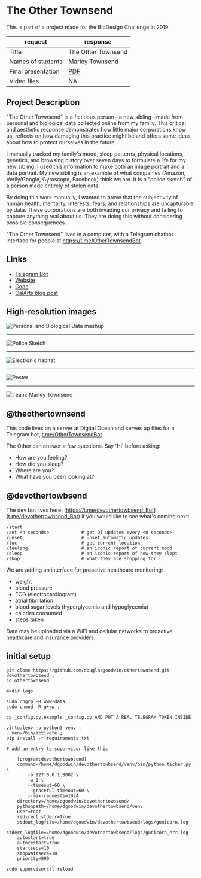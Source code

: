 # The Other Townsend

This is part of a project made for the BioDesign Challenge in 2019. 

| request | response |
|-------  |-------- |
| Title | The Other Townsend |
| Names of students | Marley Townsend |
| Final presentation | [PDF](https://www.dropbox.com/s/cb74f7us4s6a0g7/MarleyTownsend_CalArts_BDC2019_final.pdf?dl=0) |
| Video files | NA |


## Project Description

"The Other Townsend" is a fictitious person--a new sibling--made from personal and biological data collected online from my family. This critical and aesthetic response demonstrates how little major corporations know us, reflects on how damaging this practice might be and offers some ideas about how to protect ourselves in the future.

I manually tracked my family's mood, sleep patterns, physical locations, genetics, and browsing history over seven days to formulate a life for my new sibling. I used this information to make both an image portrait and a data portrait. My new sibling is an example of what companies (Amazon, Verily/Google, Gyroscope, Facebook) think we are. It is a "police sketch" of a person made entirely of stolen data. 

By doing this work manually, I wanted to prove that the subjectivity of human health, mentality, interests, fears, and relationships are uncapturable by data. These corporations are both invading our privacy and failing to capture anything real about us. They are doing this without considering possible consequences.

"The Other Townsend" lives in a computer, with a Telegram chatbot interface for people at https://t.me/OtherTownsendBot.


## Links
- [Telegram Bot](https://t.me/OtherTownsendBot)
- [Website](https://theothertownsend.com)
- [Code](https://github.com/calarts/othertownsend)
- [CalArts blog post](http://blog.calarts.edu/2019/06/05/calartian-competes-in-2019-biodesign-challenge-summit/)



## High-resolution images


![Personal and Biological Data mashup](media/Other_Townsend_mashup.png)

---

![Police Sketch](media/Other_Townsend_policesketch.png)

---

![Electronic habitat](media/Other_Townsend_habitat.jpg)

---

![Poster](media/BDCPoster.png)

---

![Team: Marley Townsend](media/photomarleytownsend.png)





## @theothertownsend
This code lives on a server at Digital Ocean and serves up files for a Telegram bot, [t.me/OtherTownsendBot](https://t.me/OtherTownsendBot)

The Other can answer a few questions. Say 'Hi' before asking:

 - How are you feeling?
 - How did you sleep?
 - Where are you?
 - What have you been looking at?


## @devothertowbsend
The dev bot lives here: [https://t.me/devothertowbsend_Bot](t.me/devothertowbsend_Bot) if you would like to see what's coming next:

```
/start
/set <n seconds>			# get OT updates every <n seconds>
/unset						# unset automatic updates
/loc						# get current location
/feeling					# an iconic report of current mood
/sleep						# an iconic report of how they slept
/shop						# what they are shopping for
```

We are adding an interface for proactive healthcare monitoring:

 - weight
 - blood pressure
 - ECG (electrocardiogram)
 - atrial fibrillation
 - blood sugar levels (hyperglycemia and hypoglycemia)
 - calories consumed
 - steps taken

 Data may be uploaded via a WiFi and cellular networks to proactive healthcare and insurance providers.


## initial setup

```
git clone https://github.com/douglasgoodwin/othertownsend.git devothertowbsend ; 
cd othertownsend

mkdir logs

sudo chgrp -R www-data .
sudo chmod -R g+rw .

cp _config.py.example _config.py AND PUT A REAL TELEGRAM TOKEN INSIDE

virtualenv -p python3 venv ;
. venv/bin/activate ;
pip install -r requirements.txt

# add an entry to supervisor like this

	[program:devothertowbsend]
	command=/home/dgoodwin/devothertowbsend/venv/bin/python ticker.py \
		-b 127.0.0.1:8002 \
		-w 1 \
		--timeout=60 \
		--graceful-timeout=60 \
		--max-requests=1024
	directory=/home/dgoodwin/devothertowbsend/
	pythonpath=/home/dgoodwin/devothertowbsend/venv
	user=root
	redirect_stderr=True
	stdout_logfile=/home/dgoodwin/devothertowbsend/logs/gunicorn.log
	stderr_logfile=/home/dgoodwin/devothertowbsend/logs/gunicorn_err.log
	autostart=true
	autorestart=true
	startsecs=10
	stopwaitsecs=10
	priority=999

sudo supervisorctl reload 
```